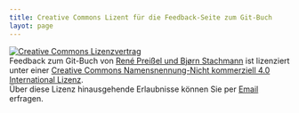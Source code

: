 ```yaml
---
title: Creative Commons Lizent für die Feedback-Seite zum Git-Buch
layot: page
---
```

<a rel="license" href="http://creativecommons.org/licenses/by-nc/4.0/"><img alt="Creative Commons Lizenzvertrag" style="border-width:0" src="https://i.creativecommons.org/l/by-nc/4.0/88x31.png" /></a><br /><span xmlns:dct="http://purl.org/dc/terms/" href="http://purl.org/dc/dcmitype/Text" property="dct:title" rel="dct:type">Feedback zum Git-Buch</span> von <a xmlns:cc="http://creativecommons.org/ns#" href="gitbuch-feedback.github.io" property="cc:attributionName" rel="cc:attributionURL">René Preißel und Bjørn Stachmann</a> ist lizenziert unter einer <a rel="license" href="http://creativecommons.org/licenses/by-nc/4.0/">Creative Commons Namensnennung-Nicht kommerziell 4.0 International Lizenz</a>.<br />Über diese Lizenz hinausgehende Erlaubnisse können Sie per <a href="mailto:git@etosquare.de" rel="cc:morePermissions">Email</a> erfragen.
